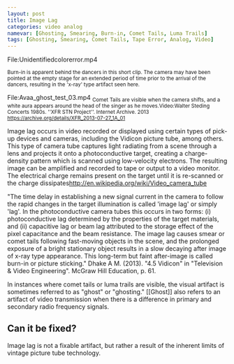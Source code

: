 ```yaml
---
layout: post
title: Image Lag
categories: video analog
namevar: [Ghosting, Smearing, Burn-in, Comet Tails, Luma Trails]
tags: [Ghosting, Smearing, Comet Tails, Tape Error, Analog, Video]
---
```


File:Unidentifiedcolorerror.mp4

<sub>Burn-in is apparent behind the dancers in this short clip. The camera may have been pointed at the empty stage for an extended period of time prior to the arrival of the dancers, resulting in the 'x-ray' type artifact seen here. </sub>

File:Avaa_ghost_test_03.mp4
<sub>Comet Tails are visible when the camera shifts, and a white aura appears around the head of the singer as he moves.<ref>Video:Walter Steding Concerts 1980s. ''XFR STN Project''. Internet Archive. 2013 https://archive.org/details/XFR_2013-07-27_1A_01</ref></sub>

Image lag occurs in video recorded or displayed using certain types of pick-up devices and cameras, including the Vidicon picture tube, among others. This type of camera tube captures light radiating from a scene through a lens and projects it onto a photoconductive target, creating a charge-density pattern which is scanned using low-velocity electrons. The resulting image can be amplified and recorded to tape or output to a video monitor. The electrical charge remains present on the target until it is re-scanned or the charge dissipates<ref>http://en.wikipedia.org/wiki/Video_camera_tube</ref>

"The time delay in establishing a new signal current in the camera to follow the rapid changes in the target illumination is called 'image lag' or simply 'lag'. In the photoconductive camera tubes this occurs in two forms: (i) photoconductive lag determined by the properties of the target materials, and (ii) capacitive lag or beam lag attributed to the storage effect of the pixel capacitance and the beam resistance. The image lag causes smear or comet tails following fast-moving objects in the scene, and the prolonged exposure of a bright stationary object results in a slow decaying after image of x-ray type appearance. This long-term but faint after-image is called burn-in or picture sticking." <ref>Dhake A M. (2013). "4.5 Vidicon" in "Television & Video Engineering". McGraw Hill Education, p. 61.</ref>

In instances where comet tails or luma trails are visible, the visual artifact is sometimes referred to as "ghost" or "ghosting." [[Ghost]] also refers to an artifact of video transmission when there is a difference in primary and secondary radio frequency signals.

## Can it be fixed?

Image lag is not a fixable artifact, but rather a result of the inherent limits of vintage picture tube technology.

